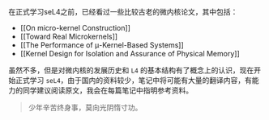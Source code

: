 在正式学习seL4之前，已经看过一些比较古老的微内核论文，其中包括：
- [[On micro-kernel Construction]]
- [[Toward Real Microkernels]]
- [[The Performance of μ-Kernel-Based Systems]]
- [[Kernel Design for Isolation and Assurance of Physical Memory]]

虽然不多，但是对微内核的发展历史和 `L4` 的基本结构有了概念上的认识，现在开始正式学习 `seL4`，由于国内的资料较少，笔记中将可能有大量的翻译内容，有能力的同学建议阅读原文，我会在每篇笔记中指明参考资料。

> 少年辛苦终身事，莫向光阴惰寸功。

